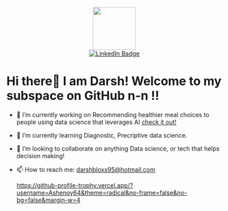 
<div id="header" align="center">
  <img src="https://media.giphy.com/media/M9gbBd9nbDrOTu1Mqx/giphy.gif" width="100"/>
</div>
<div id="badges" align='center'>
  <a href="www.linkedin.com/in/darshagarwal">
    <img src="https://img.shields.io/badge/LinkedIn-blue?style=for-the-badge&logo=linkedin&logoColor=white" alt="LinkedIn Badge"/>
  </a>
</div>
<h1>Hi there👋 I am Darsh! Welcome to my subspace on GitHub n-n !!</h1>


- 🔭 I’m currently working on Recommending healthier meal choices to people using data science that leverages AI <a href="https://github.com/Blastemperor406/FoodStats">check it out! </a>
- 🌱 I’m currently learning Diagnostic, Precriptive data science.
- 🤝 I’m looking to collaborate on anything Data science, or tech that helps decision making!
- 📫 How to reach me: darshbloxx95@hotmail.com


  https://github-profile-trophy.vercel.app/?username=Ashenoy64&theme=radical&no-frame=false&no-bg=false&margin-w=4
